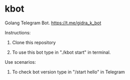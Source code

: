 # kbot
Golang Telegram Bot.
https://t.me/gidra_k_bot

Instructions:
1. Clone this repository

2. To use this bot type in "./kbot start" in terminal.

Use scenarios:

1. To check bot version type in "/start hello" in Telegram
